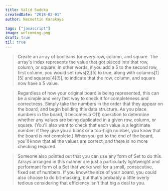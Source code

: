 ```yaml
---
title: Valid Sudoku
createdDate: "2018-02-01"
author: Necmettin Karakaya

tags: ["javascript"]
image: welcoming.png
draft: true
til: true
---
```


> Create an array of booleans for every row, column, and square. The array's index represents the value that got placed into that row, column, or square. In other words, if you add a 5 to the second row, first column, you would set rows[2][5] to true, along with columns[1][5] and squares[4][5], to indicate that the row, column, and square now have a 5 value.

>Regardless of how your original board is being represented, this can be a simple and very fast way to check it for completeness and correctness. Simply take the numbers in the order that they appear on the board, and begin building this data structure. As you place numbers in the board, it becomes a O(1) operation to determine whether any values are being duplicated in a given row, column, or square. (You'll also want to check that each value is a legitimate number: if they give you a blank or a too-high number, you know that the board is not complete.) When you get to the end of the board, you'll know that all the values are correct, and there is no more checking required.

>Someone also pointed out that you can use any form of Set to do this. Arrays arranged in this manner are just a particularly lightweight and performant form of a Set that works well for a small, consecutive, fixed set of numbers. If you know the size of your board, you could also choose to do bit-masking, but that's probably a little overly tedious considering that efficiency isn't that big a deal to you.


